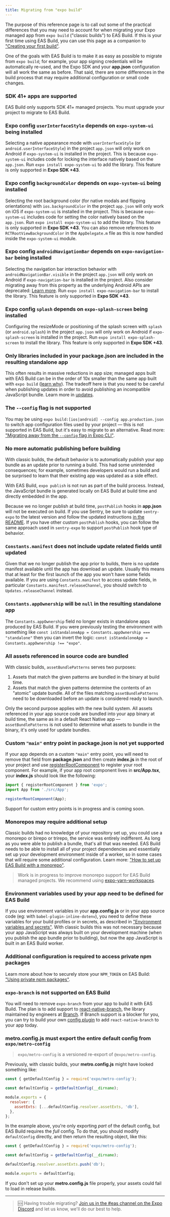 ```yaml
---
title: Migrating from "expo build"
---
```


The purpose of this reference page is to call out some of the practical differences that you may need to account for when migrating your Expo managed app from `expo build` ("classic builds") to EAS Build. If this is your first time using EAS Build, you can use this page as a companion to ["Creating your first build"](/build/setup.md).

One of the goals with EAS Build is to make it as easy as possible to migrate from `expo build`; for example, your app signing credentials will be automatically re-used, and the Expo SDK and your **app.json** configuration will all work the same as before. That said, there are some differences in the build process that may require additional configuration or small code changes.

### SDK 41+ apps are supported

EAS Build only supports SDK 41+ managed projects. You must upgrade your project to migrate to EAS Build.

### Expo config `userInterfaceStyle` depends on `expo-system-ui` being installed

Selecting a native appearance mode with `userInterfaceStyle` (or `android.userInterfaceStyle`) in the project `app.json` will only work on Android if `expo-system-ui` is installed in the project. This is because `expo-system-ui` includes code for locking the interface natively based on the `app.json`. Run `expo install expo-system-ui` to add the library. This feature is only supported in **Expo SDK +43**.

### Expo config `backgroundColor` depends on `expo-system-ui` being installed

Selecting the root background color (for native modals and flipping orientations) with `ios.backgroundColor` in the project `app.json` will only work on iOS if `expo-system-ui` is installed in the project. This is because `expo-system-ui` includes code for setting the color natively based on the `app.json`. Run `expo install expo-system-ui` to add the library. This feature is only supported in **Expo SDK +43**. You can also remove references to `RCTRootViewBackgroundColor` in the `AppDelegate.m` file as this is now handled inside the `expo-system-ui` module.

### Expo config `androidNavigationBar` depends on `expo-navigation-bar` being installed

Selecting the navigation bar interaction behavior with `androidNavigationBar.visible` in the project `app.json` will only work on Android if `expo-navigation-bar` is installed in the project. Also consider migrating away from this property as the underlying Android APIs are deprecated: [Learn more](https://expo.fyi/android-navigation-bar-visible-deprecated). Run `expo install expo-navigation-bar` to install the library. This feature is only supported in **Expo SDK +43**.

### Expo config `splash` depends on `expo-splash-screen` being installed

Configuring the resizeMode or positioning of the splash screen with `splash` (or `android.splash`) in the project `app.json` will only work on Android if `expo-splash-screen` is installed in the project. Run `expo install expo-splash-screen` to install the library. This feature is only supported in **Expo SDK +43**.

### Only libraries included in your package.json are included in the resulting standalone app

This often results in massive reductions in app size; managed apps built with EAS Build can be in the order of 10x smaller than the same app built with `expo build` ([learn why](https://blog.expo.dev/expo-managed-workflow-in-2021-5b887bbf7dbb)). The tradeoff here is that you need to be careful when publishing updates in order to avoid publishing an incompatible JavaScript bundle. Learn more in [updates](/build/updates.md).

### The `--config` flag is not supported

You may be using `expo build:[ios|android] --config app.production.json` to switch app configuration files used by your project &mdash; this is not supported in EAS Build, but it's easy to migrate to an alternative. Read more: ["Migrating away from the `--config` flag in Expo CLI"](https://expo.fyi/config-flag-migration).

### No more automatic publishing before building

With classic builds, the default behavior is to automatically publish your app bundle as an update prior to running a build. This had some unintended consequences; for example, sometimes developers would run a build and be surprised to learn that their existing app was updated as a side effect.

With EAS Build, `expo publish` is not run as part of the build process. Instead, the JavaScript bundle is generated locally on EAS Build at build time and directly embedded in the app.

Because we no longer publish at build time, `postPublish` hooks in **app.json** will not be executed on build. If you use Sentry, be sure to update `sentry-expo` to the latest version and follow the updated instructions [in the README](https://github.com/expo/sentry-expo). If you have other custom `postPublish` hooks, you can follow the same approach used in `sentry-expo` to support `postPublish` hook type of behavior.

### `Constants.manifest` does not include update related fields until updated

Given that we no longer publish the app prior to builds, there is no update manifest available until the app has download an update. Usually this means that at least for the first launch of the app you won't have some fields available. If you are using `Constants.manifest` to access update fields, in particular `Constants.manifest.releaseChannel`, you should switch to `Updates.releaseChannel` instead.

### `Constants.appOwnership` will be `null` in the resulting standalone app

The `Constants.appOwnership` field no longer exists in standalone apps produced by EAS Build. If you were previously testing the environment with something like `const isStandaloneApp = Constants.appOwnership === "standalone"` then you can invert the logic: `const isStandaloneApp = Constants.appOwnership !== "expo"`.

### All assets referenced in source code are bundled

With classic builds, `assetBundlePatterns` serves two purposes:

1. Assets that match the given patterns are bundled in the binary at build time.
2. Assets that match the given patterns determine the contents of an "atomic" update bundle. All of the files matching `assetBundlePatterns` need to be downloaded before an update is considered ready to launch.

Only the second purpose applies with the new build system. All assets referenced in your app source code are bundled into your app binary at build time, the same as in a default React Native app &mdash; `assetBundlePatterns` is not used to determine what assets to bundle in the binary, it's only used for update bundles.

### Custom `"main"` entry point in **package.json** is not yet supported

If your app depends on a custom `"main"` entry point, you will need to remove that field from **package.json** and then create **index.js** in the root of your project and use [registerRootComponent](/versions/latest/sdk/register-root-component/) to register your root component. For example, if your app root component lives in **src/App.tsx**, your **index.js** should look like the following:

```js
import { registerRootComponent } from 'expo';
import App from './src/App';

registerRootComponent(App);
```

Support for custom entry points is in progress and is coming soon.

### Monorepos may require additional setup

Classic builds had no knowledge of your repository set up, you could use a monorepo or birepo or trirepo, the service was entirely indifferent. As long as you were able to publish a bundle, that's all that was needed. EAS Build needs to be able to install all of your project dependencies and essentially set up your development environment inside of a worker, so in some cases that will require some additional configuration. Learn more: ["How to set up EAS Build with a monorepo"](/build-reference/how-tos.md#how-to-set-up-eas-build-with).

> Work is in progress to improve monorepo support for EAS Build managed projects. We recommend using [expo-yarn-workspaces](https://github.com/expo/expo/blob/master/packages/expo-yarn-workspaces/README.md).

### Environment variables used by your app need to be defined for EAS Build

If you use environment variables in your **app.config.js** or in your app source code (eg: with `babel-plugin-inline-dotenv`), you need to define these variables for your build profiles or in secrets, as described in ["Environment variables and secrets"](/build-reference/variables.md). With classic builds this was not necessary because your app JavaScript was always built on your development machine (when you publish the app bundle prior to building), but now the app JavaScript is built in an EAS Build worker.

### Additional configuration is required to access private npm packages

Learn more about how to securely store your `NPM_TOKEN` on EAS Build: ["Using private npm packages"](/build-reference/private-npm-packages).

### `expo-branch` is not supported on EAS Build

You will need to remove `expo-branch` from your app to build it with EAS Build. The plan is to add support to [react-native-branch](https://www.npmjs.com/package/react-native-branch), the library maintained by engineers at [Branch](https://branch.io/). If Branch support is a blocker for you, you can try to build your own [config plugin](https://docs.expo.dev/guides/config-plugins/) to add `react-native-branch` to your app today.

### **metro.config.js** must export the entire default config from `expo/metro-config`

> `expo/metro-config` is a versioned re-export of `@expo/metro-config`.

Previously, with classic builds, your **metro.config.js** might have looked something like:

```js
const { getDefaultConfig } = require('expo/metro-config');

const defaultConfig = getDefaultConfig(__dirname);

module.exports = {
  resolver: {
    assetExts: [...defaultConfig.resolver.assetExts, 'db'],
  },
};
```

In the example above, you're only exporting _part_ of the default config, but EAS Build requires the _full_ config. To do that, you should modify `defaultConfig` directly, and then return the resulting object, like this:

```js
const { getDefaultConfig } = require('expo/metro-config');

const defaultConfig = getDefaultConfig(__dirname);

defaultConfig.resolver.assetExts.push('db');

module.exports = defaultConfig;
```

If you don't set up your **metro.config.js** file properly, your assets could fail to load in release builds.

<hr />

<div style={{ marginTop: 20 }} />

> 🆘 Having trouble migrating? [Join us in the #eas channel on the Expo Discord](https://discord.com/invite/4gtbPAdpaE) and let us know, we'll do our best to help.

<div style={{ marginTop: 20 }} />
